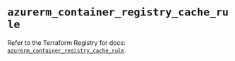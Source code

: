 # `azurerm_container_registry_cache_rule`

Refer to the Terraform Registry for docs: [`azurerm_container_registry_cache_rule`](https://registry.terraform.io/providers/hashicorp/azurerm/4.46.0/docs/resources/container_registry_cache_rule).

